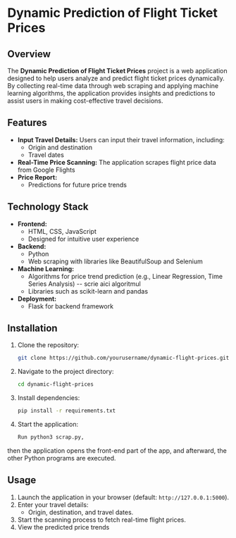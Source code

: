# Dynamic Prediction of Flight Ticket Prices

## Overview
The **Dynamic Prediction of Flight Ticket Prices** project is a web application designed to help users analyze and predict flight ticket prices dynamically. By collecting real-time data through web scraping and applying machine learning algorithms, the application provides insights and predictions to assist users in making cost-effective travel decisions.

## Features
- **Input Travel Details:** Users can input their travel information, including:
  - Origin and destination
  - Travel dates
- **Real-Time Price Scanning:** The application scrapes flight price data from Google Flights
- **Price Report:**
  - Predictions for future price trends

## Technology Stack
- **Frontend:**
  - HTML, CSS, JavaScript
  - Designed for intuitive user experience
- **Backend:**
  - Python
  - Web scraping with libraries like BeautifulSoup and Selenium
- **Machine Learning:**
  - Algorithms for price trend prediction (e.g., Linear Regression, Time Series Analysis) -- scrie aici algoritmul
  - Libraries such as scikit-learn and pandas
- **Deployment:**
  - Flask for backend framework

## Installation
1. Clone the repository:
   ```bash
   git clone https://github.com/yourusername/dynamic-flight-prices.git
   ```
2. Navigate to the project directory:
   ```bash
   cd dynamic-flight-prices
   ```
3. Install dependencies:
   ```bash
   pip install -r requirements.txt
   ```
4. Start the application:
   ```bash
   Run python3 scrap.py,
then the application opens the front-end part of the app, and afterward, the other Python programs are executed.

## Usage
1. Launch the application in your browser (default: `http://127.0.0.1:5000`).
2. Enter your travel details:
   - Origin, destination, and travel dates.
3. Start the scanning process to fetch real-time flight prices.
4. View the predicted price trends
